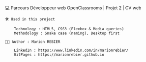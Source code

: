 💻 Parcours Développeur web OpenClassrooms | Projet 2 | CV web


	🛠 Used in this project

		Technology : HTML5, CSS3 (Flexbox & Media queries)
		Methodology : Snake case (naming), Desktop first

	👩🏻 Author : Marion REBIER 

		LinkedIn : https://www.linkedin.com/in/marionrebier/
		GitPages : https://marionrebier.github.io 
